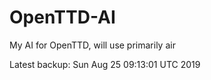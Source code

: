 # OpenTTD-AI
My AI for OpenTTD, will use primarily air

Latest backup: Sun Aug 25 09:13:01 UTC 2019
